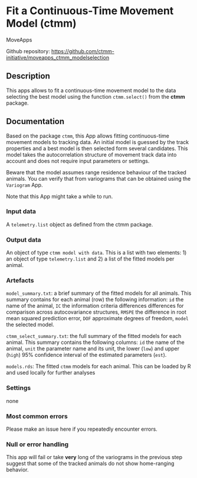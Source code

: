 # Fit a Continuous-Time Movement Model (ctmm)

MoveApps

Github repository: https://github.com/ctmm-initiative/moveapps_ctmm_modelselection

## Description
This apps allows to fit a continuous-time movement model to the data selecting the best model using the function `ctmm.select()` from the **ctmm** package. 

## Documentation
Based on the package `ctmm`, this App allows fitting continuous-time movement models to tracking data. An initial model is guessed by the track properties and a best model is then selected form several candidates. This model takes the autocorrelation structure of movement track data into account and does not require input parameters or settings. 

Beware that the model assumes range residence behaviour of the tracked animals. You can verify that from variograms that can be obtained using the `Variogram` App.

Note that this App might take a while to run.


### Input data
A `telemetry.list` object as defined from the ctmm package. 

### Output data

An object of type `ctmm model with data`. This is a list with two elements: 1) an object of type `telemetry.list` and 2) a list of the fitted models per animal. 

### Artefacts

`model_summary.txt`: a brief summary of the fitted models for all animals. This summary contains for each animal (row) the following information: `id` the name of the animal, `IC` the information criteria differences differences for comparison across autocovariance structures, `RMSPE` the difference in root mean squared prediction error, `DOF` approximate degrees of freedom, `model` the selected model. 
            

`ctmm_select_summary.txt`: the full summary of the fitted models for each animal. This summary contains the following columns: `id` the name of the animal, `unit` the parameter name and its unit, the lower (`low`) and upper (`high`) 95% confidence interval of the estimated parameters (`est`). 

`models.rds`: The fitted `ctmm` models for each animal. This can be loaded by R and used locally for further analyses

### Settings 
none

### Most common errors
Please make an issue here if you repeatedly encounter errors.

### Null or error handling
This app will fail or take **very** long of the variograms in the previous step suggest that some of the tracked animals do not show home-ranging behavior. 


